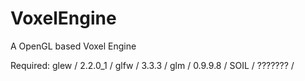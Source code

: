 # VoxelEngine
A OpenGL based Voxel Engine

Required:
glew / 2.2.0_1 /
glfw / 3.3.3   /
glm  / 0.9.9.8 /
SOIL / ??????? /
